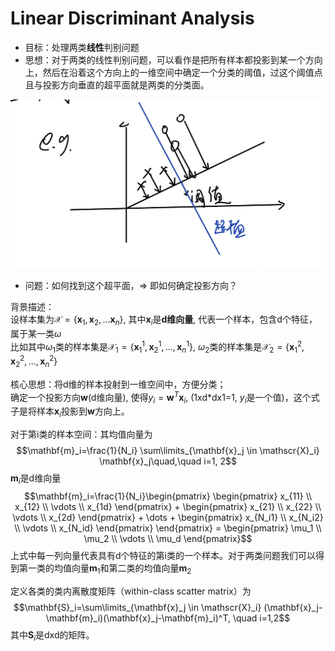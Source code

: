 # Linear Discriminant Analysis
* 目标：处理两类**线性**判别问题
* 思想：对于两类的线性判别问题，可以看作是把所有样本都投影到某一个方向上，然后在沿着这个方向上的一维空间中确定一个分类的阈值，过这个阈值点且与投影方向垂直的超平面就是两类的分类面。
<p align="center">
  <img src="/assests/5.4.1.jpeg" alt="5.4.1">
</p>

* 问题：如何找到这个超平面，=> 即如何确定投影方向？  
  
背景描述：  
设样本集为$\mathscr{X} = \{ \mathbf{x}_{1}, \mathbf{x}_{2}, ... \mathbf{x}_{n}\}$, 其中$\mathbf{x}_{i}$是**d维向量**, 代表一个样本，包含d个特征，属于某一类$\omega$  
比如其中$\omega_{1}$类的样本集是$\mathscr{X}_{1}=\{\mathbf{x}^1_1, \mathbf{x}^1_2, ..., \mathbf{x}^1_n\}$, $\omega_{2}$类的样本集是$\mathscr{X}_{2}=\{\mathbf{x}^2_1, \mathbf{x}^2_2, ..., \mathbf{x}^2_n\}$  
  
核心思想：将d维的样本投射到一维空间中，方便分类；  
确定一个投影方向$\mathbf{w}$(d维向量), 使得$y_i=\mathbf{w}^T\mathbf{x}_i$, (1xd*dx1=1, $y_i$是一个值)，这个式子是将样本$\mathbf{x}_i$投影到$\mathbf{w}$方向上。  
  
对于第i类的样本空间：其均值向量为$$\mathbf{m}_i=\frac{1}{N_i} \sum\limits_{\mathbf{x}_j \in \mathscr{X}_i} \mathbf{x}_j\quad,\quad i=1, 2$$
$\mathbf{m}_i$是d维向量  
$$\mathbf{m}_i=\frac{1}{N_i}\begin{pmatrix} \begin{pmatrix} x_{11} \\ x_{12} \\ \vdots \\ x_{1d} \end{pmatrix} + \begin{pmatrix} x_{21} \\ x_{22} \\ \vdots \\ x_{2d} \end{pmatrix} + \dots + \begin{pmatrix} x_{N_i1} \\ x_{N_i2} \\ \vdots \\ x_{N_id} \end{pmatrix} \end{pmatrix} = \begin{pmatrix} \mu_1 \\ \mu_2 \\ \vdots \\ \mu_d \end{pmatrix}$$
上式中每一列向量代表具有d个特征的第i类的一个样本。对于两类问题我们可以得到第一类的均值向量$\mathbf{m}_1$和第二类的均值向量$\mathbf{m}_2$  
  
定义各类的类内离散度矩阵（within-class scatter matrix）为
$$\mathbf{S}_i=\sum\limits_{\mathbf{x}_j \in \mathscr{X}_i} (\mathbf{x}_j-\mathbf{m}_i)(\mathbf{x}_j-\mathbf{m}_i)^T, \quad i=1,2$$
其中$\mathbf{S}_i$是dxd的矩阵。
